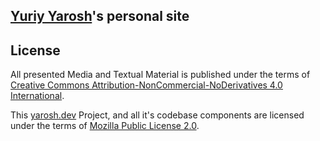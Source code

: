 ## [Yuriy Yarosh](https://www.linkedin.com/in/yuriy-yarosh-171ba3b9/)'s personal site



## License 

All presented Media and Textual Material is published under the terms of [Creative Commons Attribution-NonCommercial-NoDerivatives 4.0 International](LICENSE-CONTENT).

This [yarosh.dev](https://yarosh.dev) Project, and all it's codebase components are licensed under the terms of [Mozilla Public License 2.0](LICENSE).